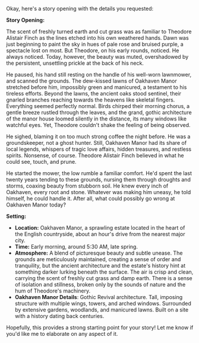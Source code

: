 Okay, here's a story opening with the details you requested:

**Story Opening:**

The scent of freshly turned earth and cut grass was as familiar to Theodore Alistair Finch as the lines etched into his own weathered hands. Dawn was just beginning to paint the sky in hues of pale rose and bruised purple, a spectacle lost on most. But Theodore, on his early rounds, noticed. He always noticed. Today, however, the beauty was muted, overshadowed by the persistent, unsettling prickle at the back of his neck.

He paused, his hand still resting on the handle of his well-worn lawnmower, and scanned the grounds. The dew-kissed lawns of Oakhaven Manor stretched before him, impossibly green and manicured, a testament to his tireless efforts. Beyond the lawns, the ancient oaks stood sentinel, their gnarled branches reaching towards the heavens like skeletal fingers. Everything seemed perfectly normal. Birds chirped their morning chorus, a gentle breeze rustled through the leaves, and the grand, gothic architecture of the manor house loomed silently in the distance, its many windows like watchful eyes. Yet, Theodore couldn't shake the feeling of being observed.

He sighed, blaming it on too much strong coffee the night before. He was a groundskeeper, not a ghost hunter. Still, Oakhaven Manor had its share of local legends, whispers of tragic love affairs, hidden treasures, and restless spirits. Nonsense, of course. Theodore Alistair Finch believed in what he could see, touch, and prune.

He started the mower, the low rumble a familiar comfort. He'd spent the last twenty years tending to these grounds, nursing them through droughts and storms, coaxing beauty from stubborn soil. He knew every inch of Oakhaven, every root and stone. Whatever was making him uneasy, he told himself, he could handle it. After all, what could possibly go wrong at Oakhaven Manor today?

**Setting:**

*   **Location:** Oakhaven Manor, a sprawling estate located in the heart of the English countryside, about an hour's drive from the nearest major city.
*   **Time:** Early morning, around 5:30 AM, late spring.
*   **Atmosphere:** A blend of picturesque beauty and subtle unease. The grounds are meticulously maintained, creating a sense of order and tranquility, but the ancient architecture and the estate's history hint at something darker lurking beneath the surface. The air is crisp and clean, carrying the scent of freshly cut grass and damp earth. There is a sense of isolation and stillness, broken only by the sounds of nature and the hum of Theodore's machinery.
*   **Oakhaven Manor Details**: Gothic Revival architecture. Tall, imposing structure with multiple wings, towers, and arched windows. Surrounded by extensive gardens, woodlands, and manicured lawns. Built on a site with a history dating back centuries.

Hopefully, this provides a strong starting point for your story! Let me know if you'd like me to elaborate on any aspect of it.
